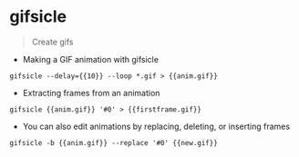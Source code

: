 # gifsicle

> Create gifs

- Making a GIF animation with gifsicle

`gifsicle --delay={{10}} --loop *.gif > {{anim.gif}}`

- Extracting frames from an animation

`gifsicle {{anim.gif}} '#0' > {{firstframe.gif}}`

- You can also edit animations by replacing, deleting, or inserting frames

`gifsicle -b {{anim.gif}} --replace '#0' {{new.gif}}`

